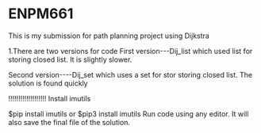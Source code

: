 # ENPM661
This is my submission for path planning project using Dijkstra

1.There are two versions for code
First version---Dij_list which used list for storing closed list. It is slightly 
slower. 

Second version----Dij_set which uses a set for stor storing closed list.
The solution is found quickly

!!!!!!!!!!!!!!!!!!!
Install imutils

$pip install imutils
or
$pip3 install imutils
Run code using any editor. 
It will also save the final file of the solution.
